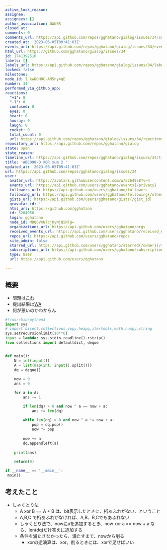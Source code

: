 ```yaml
---
active_lock_reason: 
assignee: 
assignees: []
author_association: OWNER
closed_at: 
comments: 0
comments_url: https://api.github.com/repos/gghatano/gialog/issues/34/comments
created_at: '2023-06-05T09:41:03Z'
events_url: https://api.github.com/repos/gghatano/gialog/issues/34/events
html_url: https://github.com/gghatano/gialog/issues/34
id: 1741392516
labels: []
labels_url: https://api.github.com/repos/gghatano/gialog/issues/34/labels{/name}
locked: false
milestone: 
node_id: I_kwDOH0C-AM5ny4qE
number: 34
performed_via_github_app: 
reactions:
  "+1": 0
  "-1": 0
  confused: 0
  eyes: 0
  heart: 0
  hooray: 0
  laugh: 0
  rocket: 0
  total_count: 0
  url: https://api.github.com/repos/gghatano/gialog/issues/34/reactions
repository_url: https://api.github.com/repos/gghatano/gialog
state: open
state_reason: 
timeline_url: https://api.github.com/repos/gghatano/gialog/issues/34/timeline
title: 'ABC098-D XOR sum 2 '
updated_at: '2023-06-05T09:41:03Z'
url: https://api.github.com/repos/gghatano/gialog/issues/34
user:
  avatar_url: https://avatars.githubusercontent.com/u/5264958?v=4
  events_url: https://api.github.com/users/gghatano/events{/privacy}
  followers_url: https://api.github.com/users/gghatano/followers
  following_url: https://api.github.com/users/gghatano/following{/other_user}
  gists_url: https://api.github.com/users/gghatano/gists{/gist_id}
  gravatar_id: ''
  html_url: https://github.com/gghatano
  id: 5264958
  login: gghatano
  node_id: MDQ6VXNlcjUyNjQ5NTg=
  organizations_url: https://api.github.com/users/gghatano/orgs
  received_events_url: https://api.github.com/users/gghatano/received_events
  repos_url: https://api.github.com/users/gghatano/repos
  site_admin: false
  starred_url: https://api.github.com/users/gghatano/starred{/owner}{/repo}
  subscriptions_url: https://api.github.com/users/gghatano/subscriptions
  type: User
  url: https://api.github.com/users/gghatano

---
```

## 概要
- 問題は[これ](https://atcoder.jp/contests/abc098/tasks/arc098_b)
- 提出結果は[WA](https://atcoder.jp/contests/abc098/submissions/42018477)
- 何が悪いのかわからん

```python
#!/usr/bin/python3
import sys
# import bisect,collections,copy,heapq,itertools,math,numpy,string
sys.setrecursionlimit(10**6)
input = lambda: sys.stdin.readline().rstrip()
from collections import defaultdict, deque


def main():
    N = int(input())
    A = list(map(int, input().split()))
    dq = deque()
    
    now = 0
    ans = 0

    for a in A:
        ans += 1

        if len(dq) > 0 and now ^ a == now + a:
            ans += len(dq)
        
        while len(dq) > 0 and now ^ a != now + a:
            pop = dq.pop()
            now ^= pop
        
        now += a 
        dq.appendleft(a)
    
    print(ans)
            
    return(0)

if __name__ == '__main__':
 main()

```

## 考えたこと
- しゃくとり法
  - A xor B == A + B は、bit表示したときに、桁あふれがない、ということ
  - A,B,C で桁あふれがなければ、A,B、B,Cでもあふれない
  - しゃくとり法で、nowにaを追加するとき、now xor a == now + a なら、len(dq)だけ答えに追加する
  - 条件を満たさなかったら、満たすまで、nowから削る
    - xorの逆演算は、xor。削るときには、xorで足せばいい  